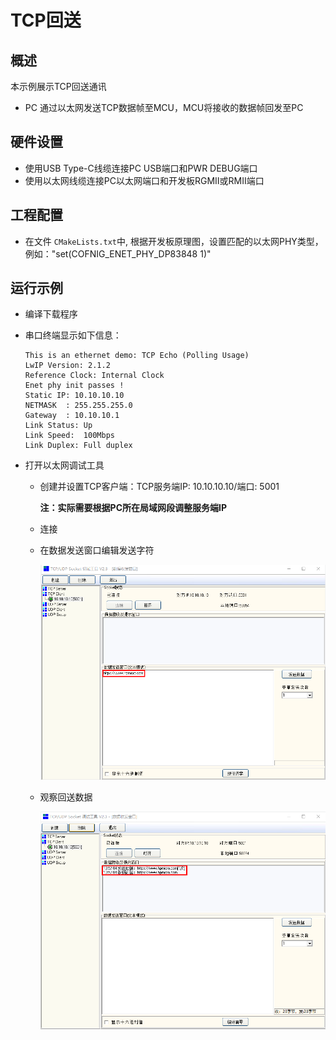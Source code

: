 # TCP回送

## 概述

本示例展示TCP回送通讯

- PC 通过以太网发送TCP数据帧至MCU，MCU将接收的数据帧回发至PC

## 硬件设置

* 使用USB Type-C线缆连接PC USB端口和PWR DEBUG端口
* 使用以太网线缆连接PC以太网端口和开发板RGMII或RMII端口

## 工程配置

- 在文件 `CMakeLists.txt`中,  根据开发板原理图，设置匹配的以太网PHY类型，例如："set(COFNIG_ENET_PHY_DP83848 1)"

## 运行示例

* 编译下载程序
* 串口终端显示如下信息：

  ```console
  This is an ethernet demo: TCP Echo (Polling Usage)
  LwIP Version: 2.1.2
  Reference Clock: Internal Clock
  Enet phy init passes !
  Static IP: 10.10.10.10
  NETMASK  : 255.255.255.0
  Gateway  : 10.10.10.1
  Link Status: Up
  Link Speed:  100Mbps
  Link Duplex: Full duplex
  ```
* 打开以太网调试工具

  - 创建并设置TCP客户端：TCP服务端IP: 10.10.10.10/端口: 5001

    **注：实际需要根据PC所在局域网段调整服务端IP**
  - 连接
  - 在数据发送窗口编辑发送字符

    ![](../../../../../assets/sdk/samples/lwip_tcpecho_1.png)
  - 观察回送数据

    ![](../../../../../assets/sdk/samples/lwip_tcpecho_2.png)
